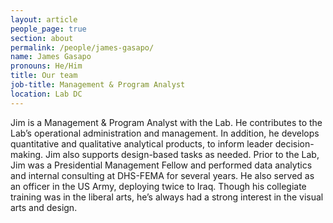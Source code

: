 ```yaml
---
layout: article
people_page: true
section: about
permalink: /people/james-gasapo/
name: James Gasapo
pronouns: He/Him
title: Our team
job-title: Management & Program Analyst
location: Lab DC
---
```


Jim is a Management & Program Analyst with the Lab. He contributes to the Lab’s operational administration and management. In addition, he develops quantitative and qualitative analytical products, to inform leader decision-making. Jim also supports design-based tasks as needed. Prior to the Lab, Jim was a Presidential Management Fellow and performed data analytics and internal consulting at DHS-FEMA for several years. He also served as an officer in the US Army, deploying twice to Iraq. Though his collegiate training was in the liberal arts, he’s always had a strong interest in the visual arts and design.
